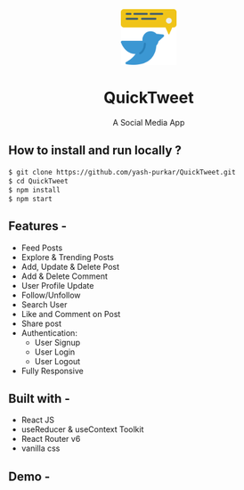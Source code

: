 <div align="center">
  <img src="src/assets/brand-logo.png" height="100" width="100" alt="logo"/>
  
# QuickTweet
  A Social Media App 
</div>

## **How to install and run locally ?**

```
$ git clone https://github.com/yash-purkar/QuickTweet.git
$ cd QuickTweet
$ npm install
$ npm start
```
## **Features -**

- Feed Posts
- Explore & Trending Posts
- Add, Update & Delete Post
- Add & Delete Comment
- User Profile Update
- Follow/Unfollow
- Search User
- Like and Comment on Post
- Share post
- Authentication:
  - User Signup
  - User Login
  - User Logout
 - Fully Responsive

## **Built with -**

- React JS
- useReducer  & useContext Toolkit 
- React Router v6
- vanilla css

## **Demo -**
